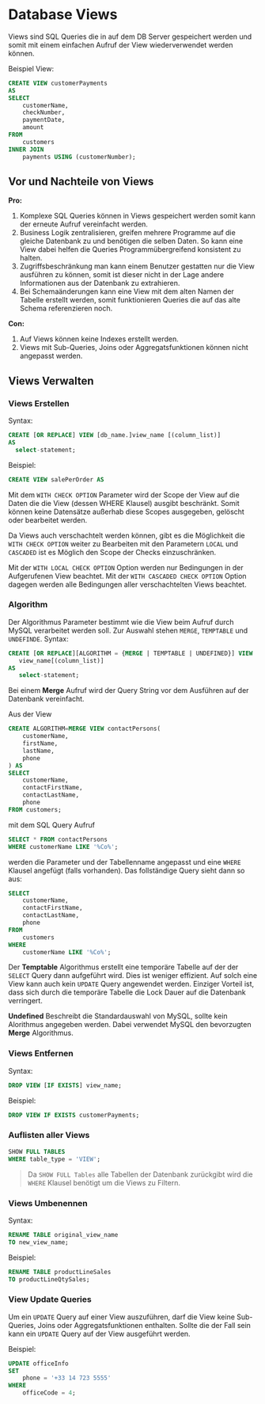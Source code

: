 # Database Views

Views sind SQL Queries die in auf dem DB Server gespeichert werden und somit mit einem einfachen Aufruf der View wiederverwendet werden können.

Beispiel View:
```sql
CREATE VIEW customerPayments
AS 
SELECT 
    customerName, 
    checkNumber, 
    paymentDate, 
    amount
FROM
    customers
INNER JOIN
    payments USING (customerNumber);
```

## Vor und Nachteile von Views
**Pro:**
1. Komplexe SQL Queries können in Views gespeichert werden somit kann der erneute Aufruf vereinfacht werden.
1. Business Logik zentralisieren, greifen mehrere Programme auf die gleiche Datenbank zu und benötigen die selben Daten. So kann eine View dabei helfen die Queries Programmübergreifend konsistent zu halten.
1. Zugriffsbeschränkung man kann einem Benutzer gestatten nur die View ausführen zu können, somit ist dieser nicht in der Lage andere Informationen aus der Datenbank zu extrahieren.
1. Bei Schemaänderungen kann eine View mit dem alten Namen der Tabelle erstellt werden, somit funktionieren Queries die auf das alte Schema referenzieren noch.

**Con:**
1. Auf Views können keine Indexes erstellt werden.
1. Views mit Sub-Queries, Joins oder Aggregatsfunktionen können nicht angepasst werden.

## Views Verwalten

### Views Erstellen
Syntax:
```SQL
CREATE [OR REPLACE] VIEW [db_name.]view_name [(column_list)]
AS
  select-statement;
```

Beispiel:
```SQL
CREATE VIEW salePerOrder AS
```

Mit dem `WITH CHECK OPTION` Parameter wird der Scope der View auf die Daten die die View (dessen WHERE Klausel) ausgibt beschränkt.
Somit können keine Datensätze außerhab diese Scopes ausgegeben, gelöscht oder bearbeitet werden.

Da Views auch verschachtelt werden können, gibt es die Möglichkeit die `WITH CHECK OPTION` weiter zu Bearbeiten mit den Parametern `LOCAL` und `CASCADED` ist es Möglich den Scope der Checks einzuschränken.

Mit der `WITH LOCAL CHECK OPTION` Option werden nur Bedingungen in der Aufgerufenen View beachtet. Mit der `WITH CASCADED CHECK OPTION` Option dagegen werden alle Bedingungen aller verschachtelten Views beachtet.

### Algorithm
Der Algorithmus Parameter bestimmt wie die View beim Aufruf durch MySQL verarbeitet werden soll.
Zur Auswahl stehen `MERGE`, `TEMPTABLE` und `UNDEFINDE`.
Syntax:
```SQL
CREATE [OR REPLACE][ALGORITHM = {MERGE | TEMPTABLE | UNDEFINED}] VIEW 
   view_name[(column_list)]
AS 
   select-statement;
```
Bei einem **Merge** Aufruf wird der Query String vor dem Ausführen auf der Datenbank vereinfacht.

Aus der View
```SQL
CREATE ALGORITHM=MERGE VIEW contactPersons(
    customerName, 
    firstName, 
    lastName, 
    phone
) AS
SELECT 
    customerName, 
    contactFirstName, 
    contactLastName, 
    phone
FROM customers;
```
mit dem SQL Query Aufruf
```SQL
SELECT * FROM contactPersons
WHERE customerName LIKE '%Co%';
```
werden die Parameter und der Tabellenname angepasst und eine `WHERE` Klausel angefügt (falls vorhanden).
Das follständige Query sieht dann so aus:
```SQL
SELECT 
    customerName, 
    contactFirstName, 
    contactLastName, 
    phone
FROM
    customers
WHERE
    customerName LIKE '%Co%';
```

Der **Temptable** Algorithmus erstellt eine temporäre Tabelle auf der der `SELECT` Query dann aufgeführt wird.
Dies ist weniger effizient. Auf solch eine View kann auch kein `UPDATE` Query angewendet werden.
Einziger Vorteil ist, dass sich durch die temporäre Tabelle die Lock Dauer auf die Datenbank verringert.

**Undefined** Beschreibt die Standardauswahl von MySQL, sollte kein Alorithmus angegeben werden.
Dabei verwendet MySQL den bevorzugten **Merge** Algorithmus.

### Views Entfernen
Syntax:
```SQL
DROP VIEW [IF EXISTS] view_name;
```

Beispiel:
```SQL
DROP VIEW IF EXISTS customerPayments;
```

### Auflisten aller Views
```SQL
SHOW FULL TABLES 
WHERE table_type = 'VIEW';
```
> Da `SHOW FULL Tables` alle Tabellen der Datenbank zurückgibt wird die `WHERE` Klausel benötigt um die Views zu Filtern.

### Views Umbenennen
Syntax:
```SQL
RENAME TABLE original_view_name 
TO new_view_name;
```

Beispiel:
```SQL
RENAME TABLE productLineSales 
TO productLineQtySales;
```

### View Update Queries
Um ein `UPDATE` Query auf einer View auszuführen, darf die View keine Sub-Queries, Joins oder Aggregatsfunktionen enthalten. Sollte die der Fall sein kann ein `UPDATE` Query auf der View ausgeführt werden.

Beispiel:
```SQL
UPDATE officeInfo 
SET 
    phone = '+33 14 723 5555'
WHERE
    officeCode = 4;
```